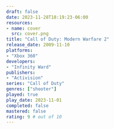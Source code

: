 ```yaml
---
draft: false
date: 2023-11-28T18:19:23-06:00
resources:
- name: cover
  src: cover.png
title: "Call of Duty: Modern Warfare 2"
release_date: 2009-11-10
platforms:
- "Xbox 360"
developers: 
- "Infinity Ward"
publishers:
- "Activision"
series: "Call of Duty"
genres: ["shooter"]
played: true
play_date: 2023-11-01
completed: false
mastered: false
rating: 9 # out of 10
---
```


